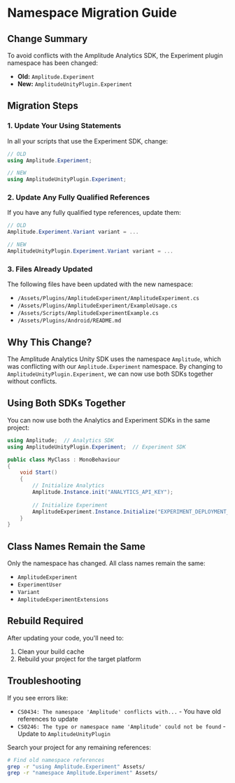 # Namespace Migration Guide

## Change Summary
To avoid conflicts with the Amplitude Analytics SDK, the Experiment plugin namespace has been changed:

- **Old:** `Amplitude.Experiment`
- **New:** `AmplitudeUnityPlugin.Experiment`

## Migration Steps

### 1. Update Your Using Statements

In all your scripts that use the Experiment SDK, change:

```csharp
// OLD
using Amplitude.Experiment;

// NEW
using AmplitudeUnityPlugin.Experiment;
```

### 2. Update Any Fully Qualified References

If you have any fully qualified type references, update them:

```csharp
// OLD
Amplitude.Experiment.Variant variant = ...

// NEW
AmplitudeUnityPlugin.Experiment.Variant variant = ...
```

### 3. Files Already Updated

The following files have been updated with the new namespace:
- `/Assets/Plugins/AmplitudeExperiment/AmplitudeExperiment.cs`
- `/Assets/Plugins/AmplitudeExperiment/ExampleUsage.cs`
- `/Assets/Scripts/AmplitudeExperimentExample.cs`
- `/Assets/Plugins/Android/README.md`

## Why This Change?

The Amplitude Analytics Unity SDK uses the namespace `Amplitude`, which was conflicting with our `Amplitude.Experiment` namespace. By changing to `AmplitudeUnityPlugin.Experiment`, we can now use both SDKs together without conflicts.

## Using Both SDKs Together

You can now use both the Analytics and Experiment SDKs in the same project:

```csharp
using Amplitude;  // Analytics SDK
using AmplitudeUnityPlugin.Experiment;  // Experiment SDK

public class MyClass : MonoBehaviour
{
    void Start()
    {
        // Initialize Analytics
        Amplitude.Instance.init("ANALYTICS_API_KEY");
        
        // Initialize Experiment
        AmplitudeExperiment.Instance.Initialize("EXPERIMENT_DEPLOYMENT_KEY");
    }
}
```

## Class Names Remain the Same

Only the namespace has changed. All class names remain the same:
- `AmplitudeExperiment`
- `ExperimentUser`
- `Variant`
- `AmplitudeExperimentExtensions`

## Rebuild Required

After updating your code, you'll need to:
1. Clean your build cache
2. Rebuild your project for the target platform

## Troubleshooting

If you see errors like:
- `CS0434: The namespace 'Amplitude' conflicts with...` - You have old references to update
- `CS0246: The type or namespace name 'Amplitude' could not be found` - Update to `AmplitudeUnityPlugin`

Search your project for any remaining references:
```bash
# Find old namespace references
grep -r "using Amplitude.Experiment" Assets/
grep -r "namespace Amplitude.Experiment" Assets/
```